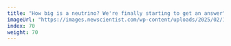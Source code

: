 ```yaml
---
title: "How big is a neutrino? We're finally starting to get an answer"
imageUrl: "https://images.newscientist.com/wp-content/uploads/2025/02/12150305/SEI_239602405.jpg?width=788"
index: 70
weight: 70
---
```

